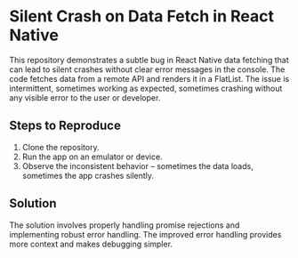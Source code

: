 # Silent Crash on Data Fetch in React Native

This repository demonstrates a subtle bug in React Native data fetching that can lead to silent crashes without clear error messages in the console. The code fetches data from a remote API and renders it in a FlatList. The issue is intermittent, sometimes working as expected, sometimes crashing without any visible error to the user or developer.

## Steps to Reproduce

1. Clone the repository.
2. Run the app on an emulator or device.
3. Observe the inconsistent behavior – sometimes the data loads, sometimes the app crashes silently.

## Solution
The solution involves properly handling promise rejections and implementing robust error handling.  The improved error handling provides more context and makes debugging simpler.